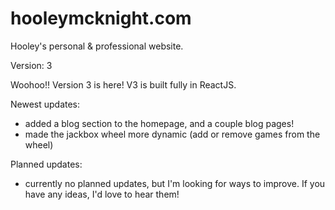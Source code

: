 # hooleymcknight.com
Hooley's personal &amp; professional website.

Version: 3

Woohoo!! Version 3 is here! V3 is built fully in ReactJS.

Newest updates:
 - added a blog section to the homepage, and a couple blog pages!
 - made the jackbox wheel more dynamic (add or remove games from the wheel)

Planned updates:
 - currently no planned updates, but I'm looking for ways to improve. If you have any ideas, I'd love to hear them!
